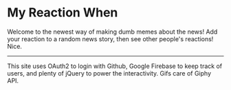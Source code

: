 # My Reaction When

Welcome to the newest way of making dumb memes about the news! Add your reaction to a random news story, then see other people's reactions! Nice.

---

This site uses OAuth2 to login with Github, Google Firebase to keep track of users, and plenty of jQuery to power the interactivity. Gifs care of Giphy API.
